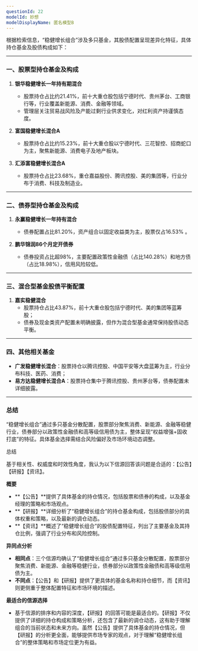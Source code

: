 ```yaml
---
questionId: 22
modelId: 妙想
modelDisplayName: 匿名模型B
---
```

根据检索信息，“稳健增长组合”涉及多只基金，其股债配置呈现差异化特征，具体持仓基金及股债构成如下：

---

### 一、股票型持仓基金及构成

1. **银华稳健增长一年持有期混合**
    
    - 股票持仓占比约21.41%，前十大重仓股包括宁德时代、贵州茅台、工商银行等，行业覆盖新能源、消费、金融等领域。
    - 管理层关注贸易战风险及产能过剩行业供求变化，对红利资产持谨慎态度。
2. **富国稳健增长混合A**
    
    - 股票持仓占比约15.23%，前十大重仓股以宁德时代、三花智控、招商蛇口为主，聚焦新能源、消费电子及地产板块。
3. **汇添富稳健增长混合A**
    
    - 股票持仓占比23.68%，重仓嘉益股份、腾讯控股、美的集团等，行业分布于消费、科技及制造业。

---

### 二、债券型持仓基金及构成

1. **永赢稳健增长一年持有混合**
    
    - 债券配置占比81.20%，资产组合以固定收益类为主，股票仅占16.53% 。
2. **鹏华锦润86个月定开债券**
    
    - 债券投资占比超98%，主要配置政策性金融债（占比140.28%）和地方债（占比18.98%），信用风险较低。

---

### 三、混合型基金股债平衡配置

1. **嘉实稳健混合**
    - 股票持仓占比43.87%，前十大重仓股包括宁德时代、美的集团等蓝筹股；
    - 债券及现金类资产配置未明确披露，但作为混合型基金通常保持股债动态平衡。

---

### 四、其他相关基金

- **广发稳健增长混合**：股票持仓以腾讯控股、中国平安等大盘蓝筹为主，行业分布科技、医药、消费；
- **易方达稳健增长混合A**：股票持仓集中于腾讯控股、贵州茅台等，债券配置未详细披露。

---

### 总结

“稳健增长组合”通过多只基金分散配置，股票部分聚焦消费、新能源、金融等稳健行业，债券部分以政策性金融债和高等级信用债为主，整体呈现“权益增强+固收打底”的特征。具体基金选择需结合风险偏好及市场环境动态调整。

总结

基于相关性、权威度和时效性角度，我认为以下信源回答该问题是合适的：【公告】【研报】【资讯】。

**概要**

- **【公告】**提供了具体基金的持仓情况，包括股票和债券的构成，以及基金经理的策略和市场观点。
- **【研报】**详细分析了“稳健增长组合”的持仓基金构成，包括股债部分的具体权重和策略，以及最新的调仓动态。
- **【资讯】**概述了“稳健增长组合”的股债配置特征，列出了主要基金及其持仓比例，强调了行业分布和风险控制。

**异同点分析**

- **相同点**：三个信源均确认了“稳健增长组合”通过多只基金分散配置，股票部分聚焦消费、新能源、金融等稳健行业，债券部分以政策性金融债和高等级信用债为主。
- **不同点**：【公告】和【研报】提供了更具体的基金名称和持仓细节，而【资讯】则更侧重于整体配置特征和市场环境的描述。

**最适合的信源选择**

- 基于信源的排序和内容的深度，【研报】的回答可能是最适合的。【研报】不仅提供了详细的持仓构成和策略分析，还包含了最新的调仓动态，这有助于理解组合的当前状态和未来方向。虽然【公告】提供了具体基金的持仓情况，但【研报】的分析更全面，能够提供市场专家的观点，对于理解“稳健增长组合”的整体策略和市场定位更为有益。